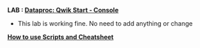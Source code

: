 **LAB : [Dataproc: Qwik Start - Console](https://www.qwiklabs.com/focuses/586?parent=catalog)**
 - This lab is working fine. No need to add anything or change

**[How to use Scripts and Cheatsheet](/HOW-TO.md)**